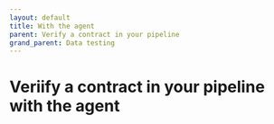 ```yaml
---
layout: default
title: With the agent
parent: Verify a contract in your pipeline
grand_parent: Data testing
---
```

# Veriify a contract in your pipeline with the agent